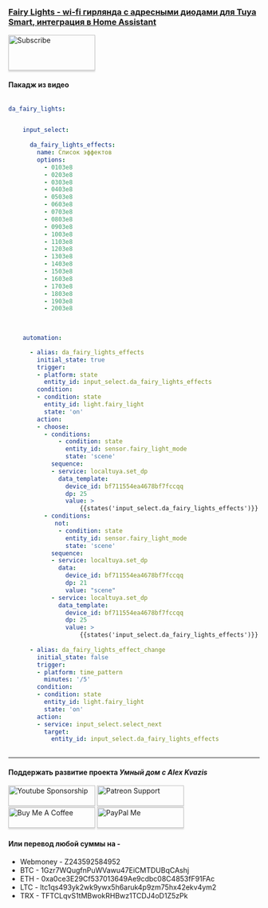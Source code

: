 ### [Fairy Lights - wi-fi гирлянда с адресными диодами для Tuya Smart, интеграция в Home Assistant](https://youtu.be/WGPL-l1oZIs)

<a href="https://www.youtube.com/channel/UCcq9onYHbs6go3kDpfBoqhg?sub_confirmation=1" target="_blank"><img src="https://raw.githubusercontent.com/kvazis/training/master/lessons/img/subscribe.png" alt="Subscribe" style="height: 71px !important;width: 174px !important;box-shadow: 0px 3px 2px 0px rgba(190, 190, 190, 0.5) !important;-webkit-box-shadow: 0px 3px 2px 0px rgba(190, 190, 190, 0.5) !important;" ></a>

#### Пакадж из видео    

```yaml

da_fairy_lights:


    input_select:  
    
      da_fairy_lights_effects:
        name: Список эффектов
        options:
          - 0103e8
          - 0203e8
          - 0303e8
          - 0403e8
          - 0503e8
          - 0603e8
          - 0703e8
          - 0803e8
          - 0903e8
          - 1003e8
          - 1103e8
          - 1203e8
          - 1303e8
          - 1403e8
          - 1503e8
          - 1603e8
          - 1703e8
          - 1803e8
          - 1903e8
          - 2003e8

         
          
    automation:

      - alias: da_fairy_lights_effects
        initial_state: true
        trigger:
        - platform: state
          entity_id: input_select.da_fairy_lights_effects
        condition:
        - condition: state
          entity_id: light.fairy_light
          state: 'on'
        action:
        - choose:
          - conditions:
              - condition: state
                entity_id: sensor.fairy_light_mode
                state: 'scene'
            sequence: 
            - service: localtuya.set_dp
              data_template:
                device_id: bf711554ea4678bf7fccqq
                dp: 25
                value: >
                    {{states('input_select.da_fairy_lights_effects')}}
          - conditions:
             not:
              - condition: state
                entity_id: sensor.fairy_light_mode
                state: 'scene'
            sequence:
            - service: localtuya.set_dp
              data:
                device_id: bf711554ea4678bf7fccqq
                dp: 21
                value: "scene"
            - service: localtuya.set_dp
              data_template:
                device_id: bf711554ea4678bf7fccqq
                dp: 25
                value: >
                    {{states('input_select.da_fairy_lights_effects')}}
                    
      - alias: da_fairy_lights_effect_change
        initial_state: false
        trigger:
        - platform: time_pattern
          minutes: '/5'
        condition:
        - condition: state
          entity_id: light.fairy_light
          state: 'on'
        action:
        - service: input_select.select_next
          target:
            entity_id: input_select.da_fairy_lights_effects 
                    

```

____
#### Поддержать развитие проекта *Умный дом с Alex Kvazis*    
<a href="https://www.youtube.com/channel/UCcq9onYHbs6go3kDpfBoqhg/join" target="_blank"><img src="https://raw.githubusercontent.com/kvazis/training/master/lessons/img/youtube.png" alt="Youtube Sponsorship" style="height: 41px !important;width: 174px !important;box-shadow: 0px 3px 2px 0px rgba(190, 190, 190, 0.5) !important;-webkit-box-shadow: 0px 3px 2px 0px rgba(190, 190, 190, 0.5) !important;" ></a>
<a href="https://www.patreon.com/alex_kvazis" target="_blank"><img src="https://raw.githubusercontent.com/kvazis/training/master/lessons/img/patreon-button.png" alt="Patreon Support" style="height: 41px !important;width: 174px !important;box-shadow: 0px 3px 2px 0px rgba(190, 190, 190, 0.5) !important;-webkit-box-shadow: 0px 3px 2px 0px rgba(190, 190, 190, 0.5) !important;" ></a>
<a href="https://www.buymeacoffee.com/greatkvazis" target="_blank"><img src="https://raw.githubusercontent.com/kvazis/training/master/lessons/img/buymeacoffee.png" alt="Buy Me A Coffee" style="height: 41px !important;width: 174px !important;box-shadow: 0px 3px 2px 0px rgba(190, 190, 190, 0.5) !important;-webkit-box-shadow: 0px 3px 2px 0px rgba(190, 190, 190, 0.5) !important;" ></a>
<a href="https://www.paypal.com/paypalme/greatkvazis" target="_blank"><img src="https://raw.githubusercontent.com/kvazis/training/master/lessons/img/paypal.png" alt="PayPal Me" style="height: 41px !important;width: 174px !important;box-shadow: 0px 3px 2px 0px rgba(190, 190, 190, 0.5) !important;-webkit-box-shadow: 0px 3px 2px 0px rgba(190, 190, 190, 0.5) !important;" ></a>

#### Или перевод любой суммы на -     
* Webmoney - Z243592584952
* BTC - 1Gzr7WQugfnPuWVawu47EiCMTDUBqCAshj
* ETH - 0xa0ce3E29Cf537013649Ae9cdbc08C4853fF91FAc
* LTC - ltc1qs493yk2wk9ywx5h6aruk4p9zm75hx42ekv4ym2
* TRX - TFTCLqvS1tMBwokRHBwz1TCDJ4oD1Z5zPk